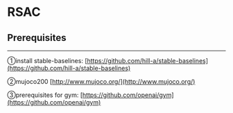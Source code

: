# RSAC
## Prerequisites

---

①install stable-baselines: [https://github.com/hill-a/stable-baselines](https://github.com/hill-a/stable-baselines)

②mujoco200 [http://www.mujoco.org/](http://www.mujoco.org/)

③prerequisites for gym: [https://github.com/openai/gym](https://github.com/openai/gym)
